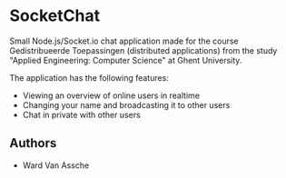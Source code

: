 # SocketChat

Small Node.js/Socket.io chat application made for the course Gedistribueerde Toepassingen (distributed applications) from the study "Applied Engineering: Computer Science" at Ghent University. 

The application has the following features:
 - Viewing an overview of online users in realtime
 - Changing your name and broadcasting it to other users
 - Chat in private with other users


## Authors

*  Ward Van Assche

